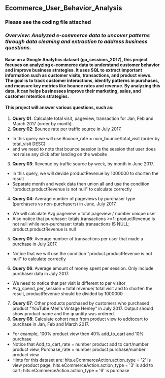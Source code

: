 ## Ecommerce_User_Behavior_Analysis
### Please see the coding file attached
### *Overview: Analyzed e-commerce data to uncover patterns through data cleaning and extraction to address business questions.*
#### Base on a Google Analytics dataset (ga_sessions_2017), this project focuses on analyzing e-commerce data to understand customer behavior and improve business strategies. It uses SQL to extract important information such as customer visits, transactions, and product views. The goal is to track customer interactions, identify patterns in purchases, and measure key metrics like bounce rates and revenue. By analyzing this data, it can helps businesses improve their marketing, sales, and customer retention strategies.
#### This project will answer various questions, such as:
1. **Query 01**: Calculate total visit, pageview, transaction for Jan, Feb and March 2017 (order by month).
2. **Query 02**: Bounce rate per traffic source in July 2017.
- In this query we will use Bounce_rate = num_bounce/total_visit (order by total_visit DESC)
- and we need to note that bounce session is the session that user does not raise any click after landing on the website
3. **Query 03**: Revenue by traffic source by week, by month in June 2017.
- In this query, we will devide productRevenue by 1000000 to shorten the result
- Separate month and week data then union all and use the condition "product.productRevenue is not null" to calculate correctly
4. **Query 04**: Average number of pageviews by purchaser type (purchasers vs non-purchasers) in June, July 2017.
- We will calculate Avg pageview = total pageview / number unique user
- Also notice that purchaser: totals.transactions >=1; productRevenue is not null while non-purchaser: totals.transactions IS NULL;  product.productRevenue is null
5. **Query 05**: Average number of transactions per user that made a purchase in July 2017.
- Notice that we will use the condition "product.productRevenue is not null" to calculate correctly
6. **Query 06**: Average amount of money spent per session. Only include purchaser data in July 2017.
- We need to notice that per visit is different to per visitor
- Avg_spend_per_session = total revenue/ total visit and to shorten the result, productRevenue should be divided by 1000000
7. **Query 07**: Other products purchased by customers who purchased product "YouTube Men's Vintage Henley" in July 2017. Output should show product name and the quantity was ordered.
8. **Query 08**: Calculate cohort map from product view to addtocart to purchase in Jan, Feb and March 2017.
- For example, 100% product view then 40% add_to_cart and 10% purchase
- Notice that Add_to_cart_rate = number product add to cart/number product view, Purchase_rate = number product purchase/number product view
- Hints for this dataset are: hits.eCommerceAction.action_type = '2' is view product page; hits.eCommerceAction.action_type = '3' is add to cart; hits.eCommerceAction.action_type = '6' is purchase
